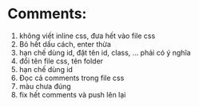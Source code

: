 # Comments:
1. không viết inline css, đưa hết vào file css
2. Bỏ hết dấu cách, enter thừa
3. hạn chế dùng id, đặt tên id, class, ... phải có ý nghĩa
4. đổi tên file css, tên folder
5. hạn chế dùng id
6. Đọc cả comments trong file css
7. màu chưa đúng
8. fix hết comments và push lên lại